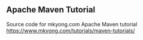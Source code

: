 ## Apache Maven Tutorial

Source code for mkyong.com Apache Maven tutorial
https://www.mkyong.com/tutorials/maven-tutorials/
